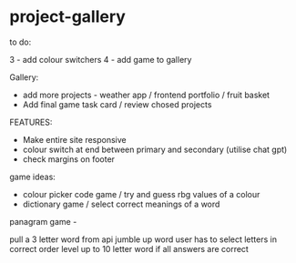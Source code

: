 # project-gallery

to do:

3 - add colour switchers
4 - add game to gallery

Gallery:
- add more projects - weather app / frontend portfolio / fruit basket
- Add final game task card / review chosed projects

FEATURES:
- Make entire site responsive
- colour switch at end between primary and secondary (utilise chat gpt)
- check margins on footer

game ideas:

- colour picker code game / try and guess rbg values of a colour
- dictionary game / select correct meanings of a word

panagram game - 

pull a 3 letter word from api 
jumble up word
user has to select letters in correct order
level up to 10 letter word if all answers are correct


